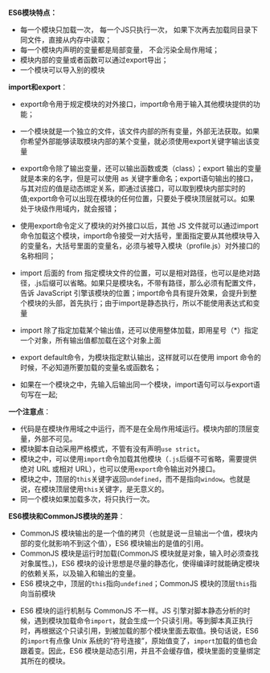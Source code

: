 **ES6模块特点：**

- 每一个模块只加载一次， 每一个JS只执行一次， 如果下次再去加载同目录下同文件，直接从内存中读取；
- 每一个模块内声明的变量都是局部变量， 不会污染全局作用域；
- 模块内部的变量或者函数可以通过export导出；
- 一个模块可以导入别的模块

**import和export**：

* export命令用于规定模块的对外接口，import命令用于输入其他模块提供的功能；
* 一个模块就是一个独立的文件，该文件内部的所有变量，外部无法获取。如果你希望外部能够读取模块内部的某个变量，就必须使用export关键字输出该变量

* export命令除了输出变量，还可以输出函数或类（class）；export 输出的变量就是本来的名字，但是可以使用 as 关键字重命名；export语句输出的接口，与其对应的值是动态绑定关系，即通过该接口，可以取到模块内部实时的值;export命令可以出现在模块的任何位置，只要处于模块顶层就可以。如果处于块级作用域内，就会报错；
* 使用export命令定义了模块的对外接口以后，其他 JS 文件就可以通过import命令加载这个模块，import命令接受一对大括号，里面指定要从其他模块导入的变量名，大括号里面的变量名，必须与被导入模块（profile.js）对外接口的名称相同；
* import 后面的 from 指定模块文件的位置，可以是相对路径，也可以是绝对路径，.js后缀可以省略。如果只是模块名，不带有路径，那么必须有配置文件，告诉 JavaScript 引擎该模块的位置；import命令具有提升效果，会提升到整个模块的头部，首先执行；由于import是静态执行，所以不能使用表达式和变量
* import 除了指定加载某个输出值，还可以使用整体加载，即用星号（*）指定一个对象，所有输出值都加载在这个对象上面
* export default命令，为模块指定默认输出，这样就可以在使用 import 命令的时候，不必知道所要加载的变量名或函数名；

* 如果在一个模块之中，先输入后输出同一个模块，import语句可以与export语句写在一起;

**一个注意点**：

- 代码是在模块作用域之中运行，而不是在全局作用域运行。模块内部的顶层变量，外部不可见。
- 模块脚本自动采用严格模式，不管有没有声明`use strict`。
- 模块之中，可以使用`import`命令加载其他模块（`.js`后缀不可省略，需要提供绝对 URL 或相对 URL），也可以使用`export`命令输出对外接口。
- 模块之中，顶层的`this`关键字返回`undefined`，而不是指向`window`。也就是说，在模块顶层使用`this`关键字，是无意义的。
- 同一个模块如果加载多次，将只执行一次。

**ES6模块和CommonJS模块的差异**：

- CommonJS 模块输出的是一个值的拷贝（也就是说一旦输出一个值，模块内部的变化就影响不到这个值），ES6 模块输出的是值的引用。
- CommonJS 模块是运行时加载(CommonJS 模块就是对象，输入时必须查找对象属性。)，ES6 模块的设计思想是尽量的静态化，使得编译时就能确定模块的依赖关系，以及输入和输出的变量。
- ES6 模块之中，顶层的`this`指向`undefined`；CommonJS 模块的顶层`this`指向当前模块

* ES6 模块的运行机制与 CommonJS 不一样。JS 引擎对脚本静态分析的时候，遇到模块加载命令`import`，就会生成一个只读引用。等到脚本真正执行时，再根据这个只读引用，到被加载的那个模块里面去取值。换句话说，ES6 的`import`有点像 Unix 系统的“符号连接”，原始值变了，`import`加载的值也会跟着变。因此，ES6 模块是动态引用，并且不会缓存值，模块里面的变量绑定其所在的模块。